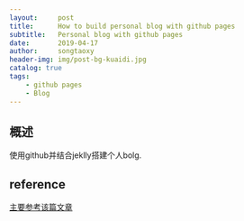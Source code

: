 ```yaml
---
layout:     post
title:      How to build personal blog with github pages
subtitle:   Personal blog with github pages
date:       2019-04-17
author:     songtaoxy
header-img: img/post-bg-kuaidi.jpg
catalog: true
tags:
    - github pages
    - Blog
---
```


## 概述

使用github并结合jeklly搭建个人bolg.

## reference
[主要参考该篇文章](https://github.com/qiubaiying/qiubaiying.github.io/wiki/%E5%8D%9A%E5%AE%A2%E6%90%AD%E5%BB%BA%E8%AF%A6%E7%BB%86%E6%95%99%E7%A8%8B)
